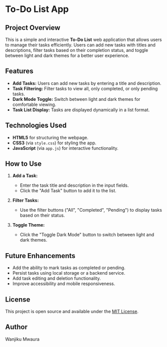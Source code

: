 # To-Do List App

## Project Overview

This is a simple and interactive **To-Do List** web application that allows users to manage their tasks efficiently. Users can add new tasks with titles and descriptions, filter tasks based on their completion status, and toggle between light and dark themes for a better user experience.

## Features

- **Add Tasks:** Users can add new tasks by entering a title and description.
- **Task Filtering:** Filter tasks to view all, only completed, or only pending tasks.
- **Dark Mode Toggle:** Switch between light and dark themes for comfortable viewing.
- **Task List Display:** Tasks are displayed dynamically in a list format.

## Technologies Used

- **HTML5** for structuring the webpage.
- **CSS3** (via `style.css`) for styling the app.
- **JavaScript** (via `app.js`) for interactive functionality.

## How to Use

1. **Add a Task:**
   - Enter the task title and description in the input fields.
   - Click the "Add Task" button to add it to the list.

2. **Filter Tasks:**
   - Use the filter buttons ("All", "Completed", "Pending") to display tasks based on their status.

3. **Toggle Theme:**
   - Click the "Toggle Dark Mode" button to switch between light and dark themes.

## Future Enhancements

- Add the ability to mark tasks as completed or pending.
- Persist tasks using local storage or a backend service.
- Add task editing and deletion functionality.
- Improve accessibility and mobile responsiveness.

## License

This project is open source and available under the [MIT License](LICENSE).

## Author
Wanjiku Mwaura